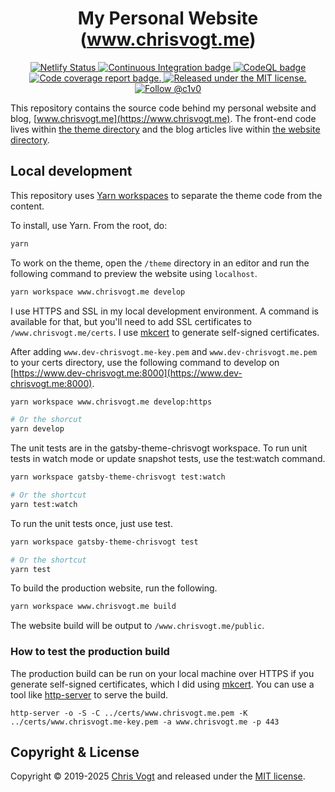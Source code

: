 <h1 align='center'>
  My Personal Website (<a href='https://www.chrisvogt.me' title='My Website'>www.chrisvogt.me</a>)
</h1>

<p align='center'>
  <a href='https://app.netlify.com/sites/chrisvogt/deploys'>
    <img src='https://api.netlify.com/api/v1/badges/29f330b8-22bf-4f7f-a0f0-240476512db0/deploy-status' alt='Netlify Status'>
  </a>
  <a href='https://github.com/chrisvogt/gatsby-theme-chrisvogt/actions/workflows/ci.yml'>
    <img src='https://github.com/chrisvogt/gatsby-theme-chrisvogt/actions/workflows/ci.yml/badge.svg?branch=main' alt='Continuous Integration badge' />
  </a>
  <a href='https://github.com/chrisvogt/gatsby-theme-chrisvogt/actions/workflows/codeql.yml'>
    <img src='https://github.com/chrisvogt/gatsby-theme-chrisvogt/actions/workflows/codeql.yml/badge.svg?branch=main' alt='CodeQL badge' />
  </a>
  <a href='https://codecov.io/gh/chrisvogt/gatsby-theme-chrisvogt'>
    <img src='https://codecov.io/gh/chrisvogt/gatsby-theme-chrisvogt/branch/main/graph/badge.svg?token=YUksu2c99s' alt='Code coverage report badge.' />
  </a>
  <a href='https://github.com/chrisvogt/gatsby-theme-chrisvogt/blob/main/LICENSE'>
    <img src='https://img.shields.io/badge/license-MIT-blue.svg' alt='Released under the MIT license.' />
  </a>
  <a href='https://twitter.com/intent/follow?screen_name=c1v0'>
    <img src='https://img.shields.io/twitter/follow/c1v0.svg?label=Follow%20@c1v0' alt='Follow @c1v0' />
  </a>
</p>

This repository contains the source code behind my personal website and blog, [www.chrisvogt.me](https://www.chrisvogt.me). The front-end code lives within [the theme directory](https://github.com/chrisvogt/gatsby-theme-chrisvogt/tree/main/theme) and the blog articles live within [the website directory](https://github.com/chrisvogt/gatsby-theme-chrisvogt/tree/main/www.chrisvogt.me).

## Local development

This repository uses [Yarn workspaces](https://yarnpkg.com/lang/en/docs/workspaces/) to separate the theme code from the content.

To install, use Yarn. From the root, do:

```sh
yarn
```

To work on the theme, open the `/theme` directory in an editor and run the following command to preview the website using `localhost`.

```sh
yarn workspace www.chrisvogt.me develop
```

I use HTTPS and SSL in my local development environment. A command is available for that, but you'll need to add SSL certificates to `/www.chrisvogt.me/certs`. I use [mkcert](https://github.com/FiloSottile/mkcert) to generate self-signed certificates.

After adding `www.dev-chrisvogt.me-key.pem` and `www.dev-chrisvogt.me.pem` to your certs directory, use the following command to develop on [https://www.dev-chrisvogt.me:8000](https://www.dev-chrisvogt.me:8000).

```sh
yarn workspace www.chrisvogt.me develop:https

# Or the shorcut
yarn develop
```

The unit tests are in the gatsby-theme-chrisvogt workspace. To run unit tests in watch mode or update snapshot tests, use the test:watch command.

```sh
yarn workspace gatsby-theme-chrisvogt test:watch

# Or the shortcut
yarn test:watch
```

To run the unit tests once, just use test.

```sh
yarn workspace gatsby-theme-chrisvogt test

# Or the shortcut
yarn test
```

To build the production website, run the following.

```sh
yarn workspace www.chrisvogt.me build
```

The website build will be output to `/www.chrisvogt.me/public`.

### How to test the production build

The production build can be run on your local machine over HTTPS if you generate self-signed certificates, which I did using [mkcert](https://github.com/FiloSottile/mkcert). You can use a tool like [http-server](https://www.npmjs.com/package/http-server) to serve the build.

```
http-server -o -S -C ../certs/www.chrisvogt.me.pem -K ../certs/www.chrisvogt.me-key.pem -a www.chrisvogt.me -p 443
```

## Copyright & License

Copyright © 2019-2025 [Chris Vogt](https://www.chrisvogt.me) and released under the [MIT license](LICENSE).
